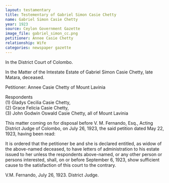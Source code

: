 ```yaml
---
layout: testamentary
title: Testementary of Gabriel Simon Casie Chetty
name: Gabriel Simon Casie Chetty
year: 1923
source: Ceylon Government Gazette
image_file: gabriel_simon_cc.png
petitioner: Annee Casie Chetty
relationship: Wife
categories: newspaper gazette
---
```


In the District Court of Colombo.

In the Matter of the Intestate Estate of Gabriel Simon Casie Chetty, late Matara, deceased.

Petitioner: Annee Casie Chetty of Mount Lavinia

Respondents<br />
(1) Gladys Cecilia Casie Chetty,<br />
(2) Grace Felicia Casie Chetty,<br />
(3) John Godwin Oswald Casie Chetty, all of Mount Lavinia<br />

This matter coming on for disposal before V. M. Fernando, Esq., Acting District Judge of Colombo, on July 26, 1923, the said petition dated May 22, 1923, having been read:

It is ordered that the petitioner be and she is declared entitled, as widow of the above-named deceased, to have letters of administration to his estate issued to her unless the respondents above-named, or any other person or persons interested, shall, on or before September 6, 1923, show sufficient cause to the satisfaction of this court to the contrary.

V.M. Fernando,
July 26, 1923.
District Judge.